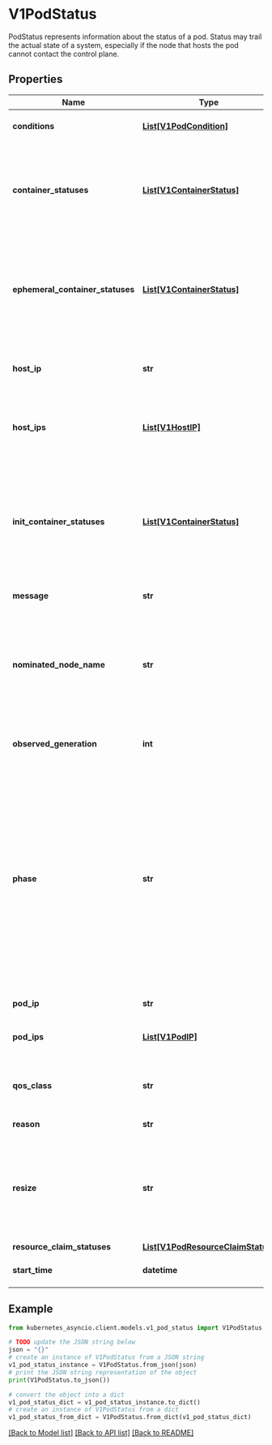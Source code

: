 # V1PodStatus

PodStatus represents information about the status of a pod. Status may trail the actual state of a system, especially if the node that hosts the pod cannot contact the control plane.

## Properties

Name | Type | Description | Notes
------------ | ------------- | ------------- | -------------
**conditions** | [**List[V1PodCondition]**](V1PodCondition.md) | Current service state of pod. More info: https://kubernetes.io/docs/concepts/workloads/pods/pod-lifecycle#pod-conditions | [optional] 
**container_statuses** | [**List[V1ContainerStatus]**](V1ContainerStatus.md) | Statuses of containers in this pod. Each container in the pod should have at most one status in this list, and all statuses should be for containers in the pod. However this is not enforced. If a status for a non-existent container is present in the list, or the list has duplicate names, the behavior of various Kubernetes components is not defined and those statuses might be ignored. More info: https://kubernetes.io/docs/concepts/workloads/pods/pod-lifecycle#pod-and-container-status | [optional] 
**ephemeral_container_statuses** | [**List[V1ContainerStatus]**](V1ContainerStatus.md) | Statuses for any ephemeral containers that have run in this pod. Each ephemeral container in the pod should have at most one status in this list, and all statuses should be for containers in the pod. However this is not enforced. If a status for a non-existent container is present in the list, or the list has duplicate names, the behavior of various Kubernetes components is not defined and those statuses might be ignored. More info: https://kubernetes.io/docs/concepts/workloads/pods/pod-lifecycle#pod-and-container-status | [optional] 
**host_ip** | **str** | hostIP holds the IP address of the host to which the pod is assigned. Empty if the pod has not started yet. A pod can be assigned to a node that has a problem in kubelet which in turns mean that HostIP will not be updated even if there is a node is assigned to pod | [optional] 
**host_ips** | [**List[V1HostIP]**](V1HostIP.md) | hostIPs holds the IP addresses allocated to the host. If this field is specified, the first entry must match the hostIP field. This list is empty if the pod has not started yet. A pod can be assigned to a node that has a problem in kubelet which in turns means that HostIPs will not be updated even if there is a node is assigned to this pod. | [optional] 
**init_container_statuses** | [**List[V1ContainerStatus]**](V1ContainerStatus.md) | Statuses of init containers in this pod. The most recent successful non-restartable init container will have ready &#x3D; true, the most recently started container will have startTime set. Each init container in the pod should have at most one status in this list, and all statuses should be for containers in the pod. However this is not enforced. If a status for a non-existent container is present in the list, or the list has duplicate names, the behavior of various Kubernetes components is not defined and those statuses might be ignored. More info: https://kubernetes.io/docs/concepts/workloads/pods/pod-lifecycle/#pod-and-container-status | [optional] 
**message** | **str** | A human readable message indicating details about why the pod is in this condition. | [optional] 
**nominated_node_name** | **str** | nominatedNodeName is set only when this pod preempts other pods on the node, but it cannot be scheduled right away as preemption victims receive their graceful termination periods. This field does not guarantee that the pod will be scheduled on this node. Scheduler may decide to place the pod elsewhere if other nodes become available sooner. Scheduler may also decide to give the resources on this node to a higher priority pod that is created after preemption. As a result, this field may be different than PodSpec.nodeName when the pod is scheduled. | [optional] 
**observed_generation** | **int** | If set, this represents the .metadata.generation that the pod status was set based upon. This is an alpha field. Enable PodObservedGenerationTracking to be able to use this field. | [optional] 
**phase** | **str** | The phase of a Pod is a simple, high-level summary of where the Pod is in its lifecycle. The conditions array, the reason and message fields, and the individual container status arrays contain more detail about the pod&#39;s status. There are five possible phase values:  Pending: The pod has been accepted by the Kubernetes system, but one or more of the container images has not been created. This includes time before being scheduled as well as time spent downloading images over the network, which could take a while. Running: The pod has been bound to a node, and all of the containers have been created. At least one container is still running, or is in the process of starting or restarting. Succeeded: All containers in the pod have terminated in success, and will not be restarted. Failed: All containers in the pod have terminated, and at least one container has terminated in failure. The container either exited with non-zero status or was terminated by the system. Unknown: For some reason the state of the pod could not be obtained, typically due to an error in communicating with the host of the pod.  More info: https://kubernetes.io/docs/concepts/workloads/pods/pod-lifecycle#pod-phase | [optional] 
**pod_ip** | **str** | podIP address allocated to the pod. Routable at least within the cluster. Empty if not yet allocated. | [optional] 
**pod_ips** | [**List[V1PodIP]**](V1PodIP.md) | podIPs holds the IP addresses allocated to the pod. If this field is specified, the 0th entry must match the podIP field. Pods may be allocated at most 1 value for each of IPv4 and IPv6. This list is empty if no IPs have been allocated yet. | [optional] 
**qos_class** | **str** | The Quality of Service (QOS) classification assigned to the pod based on resource requirements See PodQOSClass type for available QOS classes More info: https://kubernetes.io/docs/concepts/workloads/pods/pod-qos/#quality-of-service-classes | [optional] 
**reason** | **str** | A brief CamelCase message indicating details about why the pod is in this state. e.g. &#39;Evicted&#39; | [optional] 
**resize** | **str** | Status of resources resize desired for pod&#39;s containers. It is empty if no resources resize is pending. Any changes to container resources will automatically set this to \&quot;Proposed\&quot; Deprecated: Resize status is moved to two pod conditions PodResizePending and PodResizeInProgress. PodResizePending will track states where the spec has been resized, but the Kubelet has not yet allocated the resources. PodResizeInProgress will track in-progress resizes, and should be present whenever allocated resources !&#x3D; acknowledged resources. | [optional] 
**resource_claim_statuses** | [**List[V1PodResourceClaimStatus]**](V1PodResourceClaimStatus.md) | Status of resource claims. | [optional] 
**start_time** | **datetime** | RFC 3339 date and time at which the object was acknowledged by the Kubelet. This is before the Kubelet pulled the container image(s) for the pod. | [optional] 

## Example

```python
from kubernetes_asyncio.client.models.v1_pod_status import V1PodStatus

# TODO update the JSON string below
json = "{}"
# create an instance of V1PodStatus from a JSON string
v1_pod_status_instance = V1PodStatus.from_json(json)
# print the JSON string representation of the object
print(V1PodStatus.to_json())

# convert the object into a dict
v1_pod_status_dict = v1_pod_status_instance.to_dict()
# create an instance of V1PodStatus from a dict
v1_pod_status_from_dict = V1PodStatus.from_dict(v1_pod_status_dict)
```
[[Back to Model list]](../README.md#documentation-for-models) [[Back to API list]](../README.md#documentation-for-api-endpoints) [[Back to README]](../README.md)


